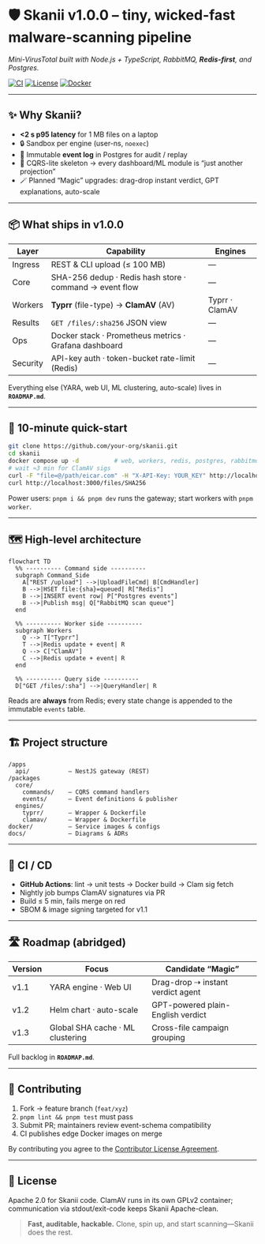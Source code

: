 # 🛡️ **Skanii** v1.0.0 – tiny, wicked-fast malware-scanning pipeline  
*Mini-VirusTotal built with Node.js + TypeScript, RabbitMQ, **Redis-first**, and Postgres.*

[![CI](https://img.shields.io/github/actions/workflow/status/your-org/skanii/ci.yml?label=CI)](…) 
[![License](https://img.shields.io/badge/license-Apache--2.0-blue)](LICENSE) 
[![Docker](https://img.shields.io/badge/docker-ready-green)](docker-compose.yml)

---

## ✨ Why Skanii?

* **<2 s p95 latency** for 1 MB files on a laptop  
* 🔒 Sandbox per engine (user-ns, `noexec`)  
* 📜 Immutable **event log** in Postgres for audit / replay  
* 🚀 CQRS-lite skeleton → every dashboard/ML module is “just another projection”  
* 🪄 Planned “Magic” upgrades: drag-drop instant verdict, GPT explanations, auto-scale

---

## 📦 What ships in v1.0.0

| Layer | Capability | Engines |
|-------|------------|---------|
| Ingress | REST & CLI upload (≤ 100 MB) | — |
| Core   | SHA-256 dedup · Redis hash store · command → event flow | — |
| Workers | **Typrr** (file-type) → **ClamAV** (AV) | Typrr · ClamAV |
| Results | `GET /files/:sha256` JSON view | — |
| Ops | Docker stack · Prometheus metrics · Grafana dashboard | — |
| Security | API-key auth · token-bucket rate-limit (Redis) | — |

Everything else (YARA, web UI, ML clustering, auto-scale) lives in **`ROADMAP.md`**.

---

## 🚀 10-minute quick-start

```bash
git clone https://github.com/your-org/skanii.git
cd skanii
docker compose up -d          # web, workers, redis, postgres, rabbitmq, grafana
# wait ≈3 min for ClamAV sigs
curl -F "file=@/path/eicar.com" -H "X-API-Key: YOUR_KEY" http://localhost:3000/upload
curl http://localhost:3000/files/SHA256
````

Power users: `pnpm i && pnpm dev` runs the gateway; start workers with `pnpm worker`.

---

## 🗺️ High-level architecture

```mermaid
flowchart TD
  %% ---------- Command side ----------
  subgraph Command_Side
    A["REST /upload"] -->|UploadFileCmd| B[CmdHandler]
    B -->|HSET file:{sha}=queued| R["Redis"]
    B -->|INSERT event row| P["Postgres events"]
    B -->|Publish msg| Q["RabbitMQ scan queue"]
  end

  %% ---------- Worker side ----------
  subgraph Workers
    Q --> T["Typrr"]
    T -->|Redis update + event| R
    Q --> C["ClamAV"]
    C -->|Redis update + event| R
  end

  %% ---------- Query side ----------
  D["GET /files/:sha"] -->|QueryHandler| R
```

Reads are **always** from Redis; every state change is appended to the immutable `events` table.

---

## 🏗️ Project structure

```
/apps
  api/           – NestJS gateway (REST)
/packages
  core/
    commands/    – CQRS command handlers
    events/      – Event definitions & publisher
  engines/
    typrr/       – Wrapper & Dockerfile
    clamav/      – Wrapper & Dockerfile
docker/          – Service images & configs
docs/            – Diagrams & ADRs
```

---

## 🧪 CI / CD

* **GitHub Actions**: lint → unit tests → Docker build → Clam sig fetch
* Nightly job bumps ClamAV signatures via PR
* Build ≤ 5 min, fails merge on red
* SBOM & image signing targeted for v1.1

---

## 🛣️ Roadmap (abridged)

| Version | Focus                            | Candidate “Magic”                 |
| ------- | -------------------------------- | --------------------------------- |
| v1.1    | YARA engine · Web UI             | Drag-drop ⇢ instant verdict agent |
| v1.2    | Helm chart · auto-scale          | GPT-powered plain-English verdict |
| v1.3    | Global SHA cache · ML clustering | Cross-file campaign grouping      |

Full backlog in **`ROADMAP.md`**.

---

## 🤝 Contributing

1. Fork → feature branch (`feat/xyz`)
2. `pnpm lint && pnpm test` must pass
3. Submit PR; maintainers review event-schema compatibility
4. CI publishes edge Docker images on merge

By contributing you agree to the [Contributor License Agreement](CLA.md).

---

## 📜 License

Apache 2.0 for Skanii code.
ClamAV runs in its own GPLv2 container; communication via stdout/exit-code keeps Skanii Apache-clean.

> **Fast, auditable, hackable.** Clone, spin up, and start scanning—Skanii does the rest.
